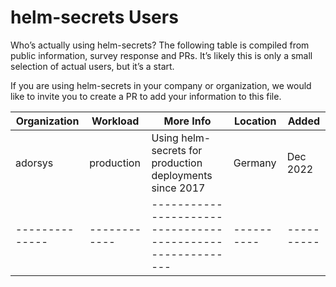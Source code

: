# helm-secrets Users

Who’s actually using helm-secrets? The following table is compiled from public information, survey response and PRs. It’s
likely this is only a small selection of actual users, but it’s a start.

If you are using helm-secrets in your company or organization, we would like to invite you to create a PR to add your
information to this file.

| Organization | Workload   | More Info                                                | Location | Added    |
|--------------|------------|----------------------------------------------------------|----------|----------|
| adorsys      | production | Using helm-secrets for production deployments since 2017 | Germany  | Dec 2022 |
|--------------|------------|----------------------------------------------------------|----------|----------|
